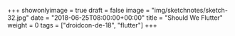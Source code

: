 +++
showonlyimage = true
draft = false
image = "img/sketchnotes/sketch-32.jpg"
date = "2018-06-25T08:00:00+00:00"
title = "Should We Flutter"
weight = 0
tags = ["droidcon-de-18", "flutter"]
+++

